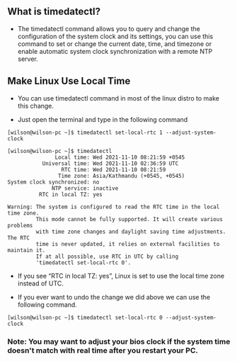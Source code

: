 ## What is timedatectl?

- The timedatectl command allows you to query and change the configuration of the system clock and its settings, you can use this command to set or change the current date, time, and timezone or enable automatic system clock synchronization with a remote NTP server.

## Make Linux Use Local Time

- You can use timedatectl command in most of the linux distro to make this change.

- Just open the terminal and type in  the following command

```
[wilson@wilson-pc ~]$ timedatectl set-local-rtc 1 --adjust-system-clock

[wilson@wilson-pc ~]$ timedatectl
               Local time: Wed 2021-11-10 08:21:59 +0545
           Universal time: Wed 2021-11-10 02:36:59 UTC
                 RTC time: Wed 2021-11-10 08:21:59
                Time zone: Asia/Kathmandu (+0545, +0545)
System clock synchronized: no
              NTP service: inactive
          RTC in local TZ: yes

Warning: The system is configured to read the RTC time in the local time zone.
         This mode cannot be fully supported. It will create various problems
         with time zone changes and daylight saving time adjustments. The RTC
         time is never updated, it relies on external facilities to maintain it.
         If at all possible, use RTC in UTC by calling
         'timedatectl set-local-rtc 0'.
```

- If you see “RTC in local TZ: yes”, Linux is set to use the local time zone instead of UTC.

- If you ever want to undo the change we did above we can use the following command.

```
[wilson@wilson-pc ~]$ timedatectl set-local-rtc 0 --adjust-system-clock
```

### Note: You may want to adjust your bios clock if the system time doesn't match with real time after you restart your PC.